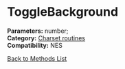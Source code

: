 # ToggleBackground

**Parameters:** number;  
**Category:** [Charset routines](../categories/charset_routines.md)  
**Compatibility:** NES  


[Back to Methods List](../../SUMMARY.md)
